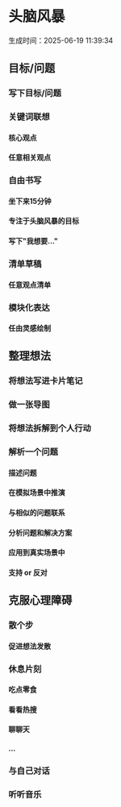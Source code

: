 # 头脑风暴

生成时间：2025-06-19 11:39:34

## 目标/问题

### 写下目标/问题

### 关键词联想

#### 核心观点

#### 任意相关观点

### 自由书写

#### 坐下来15分钟

#### 专注于头脑风暴的目标

#### 写下"我想要..."

### 清单草稿

#### 任意观点清单

### 模块化表达

#### 任由灵感绘制

## 整理想法

### 将想法写进卡片笔记

### 做一张导图

### 将想法拆解到个人行动

### 解析一个问题

#### 描述问题

#### 在模拟场景中推演

#### 与相似的问题联系

#### 分析问题和解决方案

#### 应用到真实场景中

#### 支持 or 反对

## 克服心理障碍

### 散个步

#### 促进想法发散

### 休息片刻

#### 吃点零食

#### 看看热搜

#### 聊聊天

#### ...

### 与自己对话

### 听听音乐

